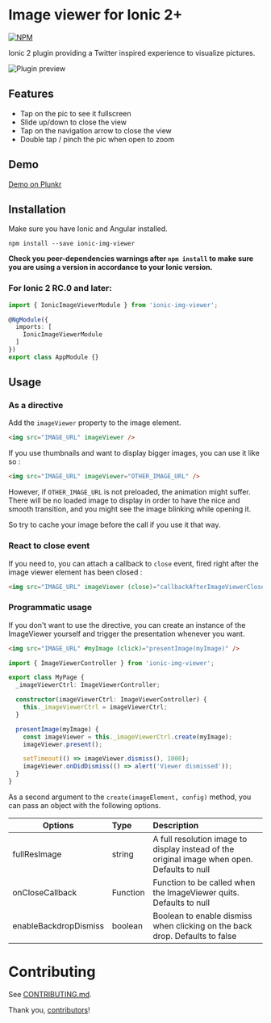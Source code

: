 # Image viewer for Ionic 2+

[![NPM](https://nodei.co/npm/ionic-img-viewer.png?downloads=true)](https://nodei.co/npm/ionic-img-viewer/)

Ionic 2 plugin providing a Twitter inspired experience to visualize pictures.

![Plugin preview](https://raw.githubusercontent.com/riron/ionic-img-viewer/master/demo/img-viewer2.gif)

## Features

- Tap on the pic to see it fullscreen
- Slide up/down to close the view
- Tap on the navigation arrow to close the view
- Double tap / pinch the pic when open to zoom

## Demo

[Demo on Plunkr](http://embed.plnkr.co/isbTOupNw51JjaaksbSE/)

## Installation

Make sure you have Ionic and Angular installed.

```
npm install --save ionic-img-viewer
```

**Check you peer-dependencies warnings after `npm install` to make sure you are using a version in accordance to your Ionic version.**

### For Ionic 2 RC.0 and later:

```typescript
import { IonicImageViewerModule } from 'ionic-img-viewer';

@NgModule({
  imports: [
    IonicImageViewerModule
  ]
})
export class AppModule {}
```

## Usage


### As a directive

Add the `imageViewer` property to the image element.

```html
<img src="IMAGE_URL" imageViewer />
```

If you use thumbnails and want to display bigger images, you can use it like so :

```html
<img src="IMAGE_URL" imageViewer="OTHER_IMAGE_URL" />
```

However, if `OTHER_IMAGE_URL` is not preloaded, the animation might suffer. There will be no loaded image to display in order to have the nice and smooth transition, and you might see the image blinking while opening it.

So try to cache your image before the call if you use it that way.

### React to close event

If you need to, you can attach a callback to `close` event, fired right after the image viewer element has been closed :

```html
<img src="IMAGE_URL" imageViewer (close)="callbackAfterImageViewerCloses()" />
```

### Programmatic usage

If you don't want to use the directive, you can create an instance of the ImageViewer yourself and trigger the presentation whenever you want.

```html
<img src="IMAGE_URL" #myImage (click)="presentImage(myImage)" />
```

```typescript
import { ImageViewerController } from 'ionic-img-viewer';

export class MyPage {
  _imageViewerCtrl: ImageViewerController;

  constructor(imageViewerCtrl: ImageViewerController) {
    this._imageViewerCtrl = imageViewerCtrl;
  }

  presentImage(myImage) {
    const imageViewer = this._imageViewerCtrl.create(myImage);
    imageViewer.present();

    setTimeout(() => imageViewer.dismiss(), 1000);
    imageViewer.onDidDismiss(() => alert('Viewer dismissed'));
  }
}
```

As a second argument to the `create(imageElement, config)` method, you can pass an object with the following options.

| Options               | Type     | Description  |
| ---------------       |:---------| :------------|
| fullResImage          | string   | A full resolution image to display instead of the original image when open. Defaults to null |
| onCloseCallback       | Function | Function to be called when the ImageViewer quits. Defaults to null |
| enableBackdropDismiss | boolean  | Boolean to enable dismiss when clicking on the back drop. Defaults to false |

# Contributing

See [CONTRIBUTING.md](CONTRIBUTING.md).

Thank you, [contributors]!

[contributors]: https://github.com/Riron/ionic-img-viewer/graphs/contributors
